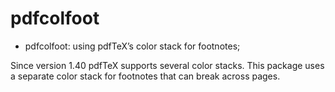 # pdfcolfoot

* pdfcolfoot: using pdfTeX’s color stack for footnotes;


Since version 1.40 pdfTeX supports several color stacks. This
package uses a separate color stack for footnotes that can break
across pages.


